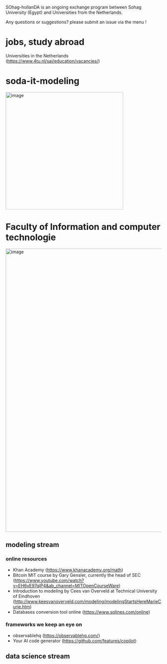 
SOhag-hollanDA is an ongoing exchange program between Sohag University (Egypt) and Universities from the Netherlands. 

Any questions or suggestions? please submit an issue via the menu !

# jobs, study abroad
Universities in the Netherlands (https://www.4tu.nl/sai/education/vacancies/)

# soda-it-modeling

<img width="379" alt="image" src="https://user-images.githubusercontent.com/33482502/199950276-fe2ba3db-5cbd-4555-bd6f-54438eb30c52.png">

# Faculty of Information and computer technologie 
<img width="915" alt="image" src="https://user-images.githubusercontent.com/33482502/199950964-b189fc0b-845e-4d2a-990e-c90ed670d9e3.png">

## modeling stream
### online resources
- Khan Academy (https://www.khanacademy.org/math)
- Bitcoin MIT course by Gary Gensler, currently the head of SEC (https://www.youtube.com/watch?v=EH6vE97qIP4&ab_channel=MITOpenCourseWare)
- Introduction to modeling by Cees van Overveld at Technical University of Eindhoven (http://www.keesvanoverveld.com/modeling/modelingStartsHereMarieCurie.htm)
- Databases conversion tool online (https://www.sqlines.com/online)

### frameworks we keep an eye on
- observablehq (https://observablehq.com/)
- Your AI code generator (https://github.com/features/copilot)

## data science stream

